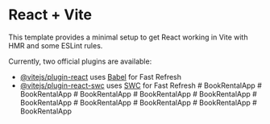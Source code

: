 # React + Vite

This template provides a minimal setup to get React working in Vite with HMR and some ESLint rules.

Currently, two official plugins are available:

- [@vitejs/plugin-react](https://github.com/vitejs/vite-plugin-react/blob/main/packages/plugin-react/README.md) uses [Babel](https://babeljs.io/) for Fast Refresh
- [@vitejs/plugin-react-swc](https://github.com/vitejs/vite-plugin-react-swc) uses [SWC](https://swc.rs/) for Fast Refresh
#   B o o k R e n t a l A p p  
 #   B o o k R e n t a l A p p  
 #   B o o k R e n t a l A p p  
 #   B o o k R e n t a l A p p  
 #   B o o k R e n t a l A p p  
 #   B o o k R e n t a l A p p  
 #   B o o k R e n t a l A p p  
 #   B o o k R e n t a l A p p  
 #   B o o k R e n t a l A p p  
 #   B o o k R e n t a l A p p  
 